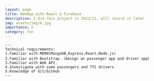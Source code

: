 ```yaml
---
layout: page
title: WebApp with React & Firebase
description: I did this project in 2023/12, will record it later
img: assets/img/6.jpg
importance: 5
category: fun
---
```

    ---
    Technical requirements:
    1.Familiar with MERN(MongoDB,Express,React,Node.js)
    2.Familiar with Bootstrap.（design an passenger app and driver app）
    3.Familiar with Web API.
    4.Investigate with some passengers and TTC drivers.
    5.Knowledge of Git/GitHub
    ---